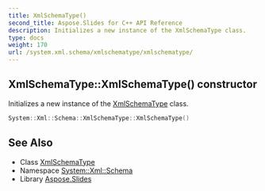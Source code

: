 ```yaml
---
title: XmlSchemaType()
second_title: Aspose.Slides for C++ API Reference
description: Initializes a new instance of the XmlSchemaType class.
type: docs
weight: 170
url: /system.xml.schema/xmlschematype/xmlschematype/
---
```

## XmlSchemaType::XmlSchemaType() constructor


Initializes a new instance of the [XmlSchemaType](../) class.

```cpp
System::Xml::Schema::XmlSchemaType::XmlSchemaType()
```

## See Also

* Class [XmlSchemaType](../)
* Namespace [System::Xml::Schema](../../)
* Library [Aspose.Slides](../../../)